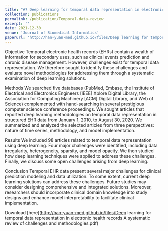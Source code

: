 ```yaml
---
title: "#7 Deep learning for temporal data representation in electronic health records: A systematic review of challenges and methodologies"
collection: publications
permalink: /publication/Temporal-data-review
excerpt: ''
date: 2021-12-30
venue: 'Journal of Biomedical Informatics'
paperurl: 'http://han-yuan-med.github.io/files/Deep learning for temporal data representation in electronic health records A systematic review of challenges and methodologies.pdf'
---
```

Objective
Temporal electronic health records (EHRs) contain a wealth of information for secondary uses, such as clinical events prediction and chronic disease management. However, challenges exist for temporal data representation. We therefore sought to identify these challenges and evaluate novel methodologies for addressing them through a systematic examination of deep learning solutions.

Methods
We searched five databases (PubMed, Embase, the Institute of Electrical and Electronics Engineers [IEEE] Xplore Digital Library, the Association for Computing Machinery [ACM] Digital Library, and Web of Science) complemented with hand-searching in several prestigious computer science conference proceedings. We sought articles that reported deep learning methodologies on temporal data representation in structured EHR data from January 1, 2010, to August 30, 2020. We summarized and analyzed the selected articles from three perspectives: nature of time series, methodology, and model implementation.

Results
We included 98 articles related to temporal data representation using deep learning. Four major challenges were identified, including data irregularity, heterogeneity, sparsity, and model opacity. We then studied how deep learning techniques were applied to address these challenges. Finally, we discuss some open challenges arising from deep learning.

Conclusion
Temporal EHR data present several major challenges for clinical prediction modeling and data utilization. To some extent, current deep learning solutions can address these challenges. Future studies may consider designing comprehensive and integrated solutions. Moreover, researchers should incorporate clinical domain knowledge into study designs and enhance model interpretability to facilitate clinical implementation.

Download [here](http://han-yuan-med.github.io/files/Deep learning for temporal data representation in electronic health records A systematic review of challenges and methodologies.pdf)